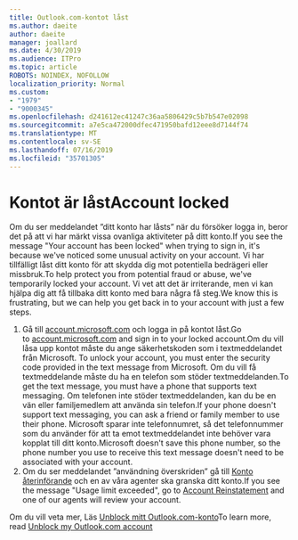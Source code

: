 ```yaml
---
title: Outlook.com-kontot låst
ms.author: daeite
author: daeite
manager: joallard
ms.date: 4/30/2019
ms.audience: ITPro
ms.topic: article
ROBOTS: NOINDEX, NOFOLLOW
localization_priority: Normal
ms.custom:
- "1979"
- "9000345"
ms.openlocfilehash: d241612ec41247c36aa5806429c5b7b547e02098
ms.sourcegitcommit: a7e5ca472000dfec471950bafd12eee8d7144f74
ms.translationtype: MT
ms.contentlocale: sv-SE
ms.lasthandoff: 07/16/2019
ms.locfileid: "35701305"
---
```

# <a name="account-locked"></a><span data-ttu-id="10413-102">Kontot är låst</span><span class="sxs-lookup"><span data-stu-id="10413-102">Account locked</span></span>

<span data-ttu-id="10413-103">Om du ser meddelandet ”ditt konto har låsts” när du försöker logga in, beror det på att vi har märkt vissa ovanliga aktiviteter på ditt konto.</span><span class="sxs-lookup"><span data-stu-id="10413-103">If you see the message "Your account has been locked" when trying to sign in, it's because we've noticed some unusual activity on your account.</span></span> <span data-ttu-id="10413-104">Vi har tillfälligt låst ditt konto för att skydda dig mot potentiella bedrägeri eller missbruk.</span><span class="sxs-lookup"><span data-stu-id="10413-104">To help protect you from potential fraud or abuse, we've temporarily locked your account.</span></span> <span data-ttu-id="10413-105">Vi vet att det är irriterande, men vi kan hjälpa dig att få tillbaka ditt konto med bara några få steg.</span><span class="sxs-lookup"><span data-stu-id="10413-105">We know this is frustrating, but we can help you get back in to your account with just a few steps.</span></span>

1. <span data-ttu-id="10413-106">Gå till [account.microsoft.com](https://go.microsoft.com/fwlink/?linkid=2090484) och logga in på kontot låst.</span><span class="sxs-lookup"><span data-stu-id="10413-106">Go to [account.microsoft.com](https://go.microsoft.com/fwlink/?linkid=2090484) and sign in to your locked account.</span></span><span data-ttu-id="10413-107">Om du vill låsa upp kontot måste du ange säkerhetskoden som i textmeddelandet från Microsoft.</span><span class="sxs-lookup"><span data-stu-id="10413-107"> To unlock your account, you must enter the security code provided in the text message from Microsoft.</span></span> <span data-ttu-id="10413-108">Om du vill få textmeddelande måste du ha en telefon som stöder textmeddelanden.</span><span class="sxs-lookup"><span data-stu-id="10413-108">To get the text message, you must have a phone that supports text messaging.</span></span> <span data-ttu-id="10413-109">Om telefonen inte stöder textmeddelanden, kan du be en vän eller familjemedlem att använda sin telefon.</span><span class="sxs-lookup"><span data-stu-id="10413-109">If your phone doesn't support text messaging, you can ask a friend or family member to use their phone.</span></span> <span data-ttu-id="10413-110">Microsoft sparar inte telefonnumret, så det telefonnummer som du använder för att ta emot textmeddelandet inte behöver vara kopplat till ditt konto.</span><span class="sxs-lookup"><span data-stu-id="10413-110">Microsoft doesn't save this phone number, so the phone number you use to receive this text message doesn't need to be associated with your account.</span></span>
2. <span data-ttu-id="10413-111">Om du ser meddelandet ”användning överskriden” gå till [Konto återinförande](https://go.microsoft.com/fwlink/?linkid=2090483) och en av våra agenter ska granska ditt konto.</span><span class="sxs-lookup"><span data-stu-id="10413-111">If you see the message "Usage limit exceeded", go to [Account Reinstatement](https://go.microsoft.com/fwlink/?linkid=2090483) and one of our agents will review your account.</span></span>

<span data-ttu-id="10413-112">Om du vill veta mer, Läs [Unblock mitt Outlook.com-konto](https://support.office.com/article/f4ad2701-d166-4d8b-8a6a-9af2a1f8a4c4?wt.mc_id=Office_Outlook_com_Alchemy)</span><span class="sxs-lookup"><span data-stu-id="10413-112">To learn more, read [Unblock my Outlook.com account](https://support.office.com/article/f4ad2701-d166-4d8b-8a6a-9af2a1f8a4c4?wt.mc_id=Office_Outlook_com_Alchemy)</span></span> 